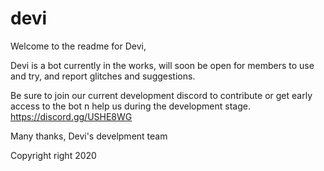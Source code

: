 # devi
Welcome to the readme for Devi,

Devi is a bot currently in the works, will soon be open for members
to use and try, and report glitches and suggestions.

Be sure to join our current development discord to contribute 
or get early access to the bot n help us during the development
stage.
https://discord.gg/USHE8WG

Many thanks, Devi's develpment team


Copyright right 2020 

